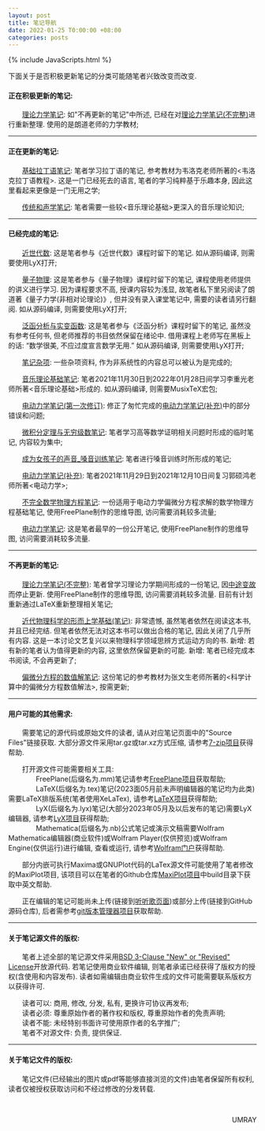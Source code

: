 ```yaml
---
layout: post
title: 笔记导航
date: 2022-01-25 T0:00:00 +08:00
categories: posts
---
```


{% include JavaScripts.html %}

下面关于是否积极更新笔记的分类可能随笔者兴致改变而改变.  

#### 正在积极更新的笔记:  

&emsp;&emsp;[理论力学笔记](/posts/2022/09/14/TM.html): 如"不再更新的笔记"中所述, 已经在对[理论力学笔记(不完整)](/posts/2021/11/28/2021y07m01d_tm.html)进行重新整理. 使用的是朗道老师的力学教材;  

* * *

#### 正在更新的笔记:  

&emsp;&emsp;[基础拉丁语笔记](/posts/2022/01/29/BLatin.html): 笔者学习拉丁语的笔记, 参考教材为韦洛克老师所著的<韦洛克拉丁语教程>. 这是一门已经死去的语言, 笔者的学习纯粹基于乐趣本身, 因此这里看起来更像是一门无用之学;  

&emsp;&emsp;[传统和声学笔记](/posts/2022/07/21/TranditionalHarmonics.html): 笔者需要一些较<音乐理论基础>更深入的音乐理论知识;  

* * *  

#### 已经完成的笔记:  

&emsp;&emsp;[近世代数](/posts/2023/06/03/MANotes.html): 这是笔者参与《近世代数》课程时留下的笔记. 如从源码编译, 则需要使用LyX打开;  

&emsp;&emsp;[量子物理](/posts/2023/05/25/QANotes.html): 这是笔者参与《量子物理》课程时留下的笔记, 课程使用老师提供的讲义进行学习. 因为课程要求不高, 授课内容较为浅显, 故笔者私下里另阅读了朗道著《量子力学(非相对论理论)》, 但并没有录入课堂笔记中, 需要的读者请另行翻阅. 如从源码编译, 则需要使用LyX打开;  

&emsp;&emsp;[泛函分析与实变函数](/posts/2023/05/22/FA.html): 这是笔者参与《泛函分析》课程时留下的笔记, 虽然没有参考任何书, 但老师推荐的书目依然保留在绪论中. 借用课程上老师写在黑板上的话: “数学很美, 不应过度宣言数学无用.” 如从源码编译, 则需要使用LyX打开;  

&emsp;&emsp;[笔记杂项](/posts/2022/10/19/Others.html): 一些杂项资料, 作为非系统性的内容总可以被认为是完成的;  

&emsp;&emsp;[音乐理论基础笔记](/posts/2022/01/27/MTB.html): 笔者2021年11月30日到2022年01月28日间学习李重光老师所著<音乐理论基础>形成的. 如从源码编译, 则需要MusixTeX宏包;  

&emsp;&emsp;[电动力学笔记(第一次修订)](/posts/2021/12/29/EHM_Sec_V1.html): 修正了匆忙完成的[电动力学笔记(补充)](/posts/2021/11/28/EHM_Sec.html)中的部分错误和问题;  

&emsp;&emsp;[微积分定理与无穷级数笔记](/posts/2021/11/28/Some_Math.html): 笔者学习高等数学证明相关问题时形成的临时笔记, 内容较为集中;  

&emsp;&emsp;[成为女孩子的声音_嗓音训练笔记](/posts/2021/11/28/Become_Girls_Voice.html): 笔者进行嗓音训练时所形成的笔记;  

&emsp;&emsp;[电动力学笔记(补充)](/posts/2021/11/28/EHM_Sec.html): 笔者2021年11月29日到2021年12月10日间复习郭硕鸿老师所著<电动力学>;  

&emsp;&emsp;[不完全数学物理方程笔记](/posts/2021/07/06/mpe.html): 一份适用于电动力学偏微分方程求解的数学物理方程基础笔记, 使用FreePlane制作的思维导图, 访问需要消耗较多流量;  

&emsp;&emsp;[电动力学笔记](/posts/2021/07/05/2021y03m21d_eh.html): 这是笔者最早的一份公开笔记, 使用FreePlane制作的思维导图, 访问需要消耗较多流量.  

* * *

#### 不再更新的笔记:  

&emsp;&emsp;[理论力学笔记(不完整)](/posts/2021/11/28/2021y07m01d_tm.html): 笔者曾学习理论力学期间形成的一份笔记, 因[中途变故](/posts/2021/11/04/tm_pulse.html)而停止更新. 使用FreePlane制作的思维导图, 访问需要消耗较多流量. 目前有计划重新通过LaTeX重新整理相关笔记;  

&emsp;&emsp;[近代物理科学的形而上学基础(笔记)](/posts/2022/01/28/MFMPS.html): 非常遗憾, 虽然笔者依然在阅读这本书, 并且已经完结. 但笔者依然无法对这本书可以做出合格的笔记, 因此关闭了几乎所有内容. 这是一本讨论文艺复兴以来物理科学领域思辨方式运动方向的书. 新增: 若有新的笔者认为值得更新的内容, 这里依然保留更新的可能. 新增: 笔者已经完成本书阅读, 不会再更新了;  

&emsp;&emsp;[偏微分方程的数值解笔记](/posts/2022/09/11/NSoPDE.html): 这份笔记的参考教材为张文生老师所著的<科学计算中的偏微分方程数值解法>, 按需更新;  

* * *

#### 用户可能的其他需求:  

&emsp;&emsp;需要笔记的源代码或原始文件的读者, 请从对应笔记页面中的"Source Files"链接获取. 大部分源文件采用tar.gz或tar.xz方式压缩, 请参考[7-zip项目](http://www.7-zip.org/)获得帮助.  

&emsp;&emsp;打开源文件可能需要相关工具:  
&emsp;&emsp;&emsp;&emsp;FreePlane(后缀名为.mm)笔记请参考[FreePlane项目](https://www.freeplane.org/)获取帮助;  
&emsp;&emsp;&emsp;&emsp;LaTeX(后缀名为.tex)笔记(2023面05月前未声明编辑器的笔记均为此类)需要LaTeX排版系统(笔者使用XeLaTex), 请参考[LaTeX项目](https://www.latex-project.org/)获得帮助;  
&emsp;&emsp;&emsp;&emsp;LyX(后缀名为.lyx)笔记(大部分2023年05月及以后发布的笔记)需要LyX编辑器, 请参考[LyX项目](https://www.lyx.org/)获得帮助;  
&emsp;&emsp;&emsp;&emsp;Mathematica(后缀名为.nb)公式笔记或演示文稿需要Wolfram Mathematica编辑器(商业软件)或Wolfram Player(仅供预览)或Wolfram Engine(仅供运行)进行编辑, 查看或运行, 请参考[Wolfram门户](https://www.wolfram.com/)获得帮助.  

&emsp;&emsp;部分内嵌可执行Maxima或GNUPlot代码的LaTex源文件可能使用了笔者修改的MaxiPlot项目, 该项目可以在笔者的Github仓库[MaxiPlot项目](https://github.com/Umaru-Xi/MaxiPlot)中build目录下获取中英文帮助.  

&emsp;&emsp;正在编辑的笔记可能尚未上传(链接到[听听歌页面](https://music.163.com/#/playlist?id=7077611946 "听听歌按钮"))或部分上传(链接到GitHub源码仓库), 后者需参考[git版本管理器项目](https://git-scm.com/)获取帮助.  

* * *

#### 关于笔记源文件的版权:  

&emsp;&emsp;笔者上述全部的笔记源文件采用[BSD 3-Clause "New" or "Revised" License](https://choosealicense.com/licenses/bsd-3-clause-clear/)开放源代码. 若笔记使用商业软件编辑, 则笔者承诺已经获得了版权方的授权(含使用和内容发布). 读者如需编辑由商业软件生成的文件可能需要联系版权方以获得许可.  

&emsp;&emsp;读者可以: 商用, 修改, 分发, 私有, 更换许可协议再发布;  
&emsp;&emsp;读者必须: 尊重原始作者的著作权和版权, 尊重原始作者的免责声明;  
&emsp;&emsp;读者不能: 未经特别书面许可使用原作者的名字推广;  
&emsp;&emsp;笔者不对源文件: 负责, 提供保证.  

* * *

#### 关于笔记文件的版权:  

&emsp;&emsp;笔记文件(已经输出的图片或pdf等能够直接浏览的文件)由笔者保留所有权利, 读者仅被授权获取访问和不经过修改的分发转载.  


&emsp;&emsp;
<p align="right">UMRAY</p>
